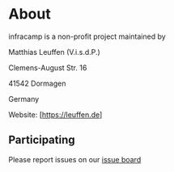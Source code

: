 # About

infracamp is a non-profit project maintained by

Matthias Leuffen (V.i.s.d.P.)

Clemens-August Str. 16

41542 Dormagen

Germany

Website: [https://leuffen.de]

## Participating

Please report issues on our [issue board](https://github.com/infracamp/infracamp/issues)